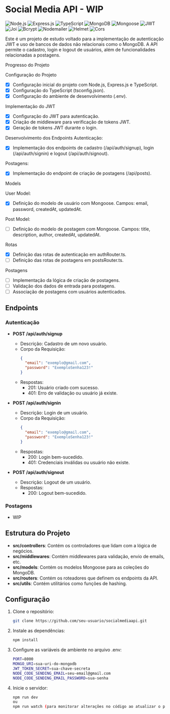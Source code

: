 # Social Media API - WIP
![Node.js](https://img.shields.io/badge/Node.js-339933?style=for-the-badge&logo=nodedotjs&logoColor=white)
![Express.js](https://img.shields.io/badge/Express.js-000000?style=for-the-badge&logo=express&logoColor=white)
![TypeScript](https://img.shields.io/badge/TypeScript-3178C6?style=for-the-badge&logo=typescript&logoColor=white)
![MongoDB](https://img.shields.io/badge/MongoDB-47A248?style=for-the-badge&logo=mongodb&logoColor=white)
![Mongoose](https://img.shields.io/badge/Mongoose-880000?style=for-the-badge&logo=mongoose&logoColor=white)
![JWT](https://img.shields.io/badge/JWT-000000?style=for-the-badge&logo=jsonwebtokens&logoColor=white)
![Joi](https://img.shields.io/badge/Joi-00ADD8?style=for-the-badge&logo=auth0&logoColor=white)
![Bcrypt](https://img.shields.io/badge/Bcrypt-007ACC?style=for-the-badge&logo=auth0&logoColor=white)
![Nodemailer](https://img.shields.io/badge/Nodemailer-339933?style=for-the-badge&logo=gmail&logoColor=white)
![Helmet](https://img.shields.io/badge/Helmet-000000?style=for-the-badge&logo=helmet&logoColor=white)
![Cors](https://img.shields.io/badge/Cors-000000?style=for-the-badge&logo=cors&logoColor=white)

Este é um projeto de estudo voltado para a implementação de autenticação JWT e uso de bancos de dados não relacionais como o MongoDB. A API permite o cadastro, login e logout de usuários, além de funcionalidades relacionadas a postagens.

Progresso do Projeto

Configuração do Projeto
- [x] Configuração inicial do projeto com Node.js, Express.js e TypeScript.
- [x]  Configuração do TypeScript (tsconfig.json).
- [x]  Configuração do ambiente de desenvolvimento (.env).

Implementação do JWT
- [x]  Configuração do JWT para autenticação.
- [x]  Criação de middleware para verificação de tokens JWT.
- [x] Geração de tokens JWT durante o login.

Desenvolvimento dos Endpoints
Autenticação:
- [x]  Implementação dos endpoints de cadastro (/api/auth/signup), login (/api/auth/signin) e logout (/api/auth/signout).

Postagens:
- [x] Implementação do endpoint de criação de postagens (/api/posts).
      
Models

User Model:
- [x] Definição do modelo de usuário com Mongoose.
Campos: email, password, createdAt, updatedAt.

Post Model:
- [ ] Definição do modelo de postagem com Mongoose.
Campos: title, description, author, createdAt, updatedAt.

Rotas
- [x] Definição das rotas de autenticação em authRouter.ts.
- [ ] Definição das rotas de postagens em postsRouter.ts.

Postagens

- [ ] Implementação da lógica de criação de postagens.
- [ ] Validação dos dados de entrada para postagens.
- [ ] Associação de postagens com usuários autenticados.

## Endpoints

### Autenticação

- **POST /api/auth/signup**
  - Descrição: Cadastro de um novo usuário.
  - Corpo da Requisição:
    ```json
    {
      "email": "exemplo@gmail.com",
      "password": "ExemploSenha123!"
    }
    ```
  - Respostas:
    - 201: Usuário criado com sucesso.
    - 401: Erro de validação ou usuário já existe.

- **POST /api/auth/signin**
  - Descrição: Login de um usuário.
  - Corpo da Requisição:
    ```json
    {
      "email": "exemplo@gmail.com",
      "password": "ExemploSenha123!"
    }
    ```
  - Respostas:
    - 200: Login bem-sucedido.
    - 401: Credenciais inválidas ou usuário não existe.

- **POST /api/auth/signout**
  - Descrição: Logout de um usuário.
  - Respostas:
    - 200: Logout bem-sucedido.

### Postagens
 - WIP

## Estrutura do Projeto

- **src/controllers**: Contém os controladores que lidam com a lógica de negócios.
- **src/middlewares**: Contém middlewares para validação, envio de emails, etc.
- **src/models**: Contém os modelos Mongoose para as coleções do MongoDB.
- **src/routers**: Contém os roteadores que definem os endpoints da API.
- **src/utils**: Contém utilitários como funções de hashing.

## Configuração

1. Clone o repositório:
   
   ```sh
   git clone https://github.com/seu-usuario/socialmediaapi.git
   ```
   
3. Instale as dependências:
   
    ```sh
    npm install
    ```
    
5. Configure as variáveis de ambiente no arquivo .env:
   
    ```sh
    PORT=8000
    MONGO_URI=sua-uri-do-mongodb
    JWT_TOKEN_SECRET=sua-chave-secreta
    NODE_CODE_SENDING_EMAIL=seu-email@gmail.com
    NODE_CODE_SENDING_EMAIL_PASSWORD=sua-senha
    ```
    
7. Inicie o servidor:
   
    ```sh
    npm run dev
    ou
    npm run watch (para monitorar alterações no código ao atualizar o projeto)
    ```
